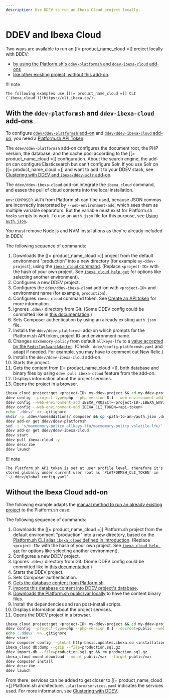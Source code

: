 ```yaml
---
description: Use DDEV to run an Ibexa Cloud project locally.
---
```


# DDEV and Ibexa Cloud

Two ways are available to run an [[= product_name_cloud =]] project locally with DDEV:

- [by using the Platform.sh's `ddev-platformsh` and `ddev-ibexa-cloud` add-ons](#with-the-ddev-platformsh-and-ddev-ibexa-cloud-add-ons)
- [like other existing project, without this add-on](#without-the-ibexa-cloud-add-on).

!!! note

    The following examples use [[[= product_name_cloud =]] CLI (`ibexa_cloud`)](https://cli.ibexa.co/).

## With the `ddev-platformsh` and `ddev-ibexa-cloud` add-ons

To configure [`ddev/ddev-platformsh` add-on](https://github.com/ddev/ddev-platformsh) and [`ddev/ddev-ibexa-cloud` add-on](https://github.com/ddev/ddev-ibexa-cloud), you need a [Platform.sh API Token](https://docs.platform.sh/administration/cli/api-tokens.html).

The `ddev/ddev-platformsh` add-on configures the document root, the PHP version, the database, and the cache pool according to the [[= product_name_cloud =]] configuration.
About the search engine, the add-on can configure Elasticsearch but can't configure Solr.
If you use Solr on [[= product_name_cloud =]] and want to add it to your DDEV stack, see [Clustering with DDEV and `ibexa/ddev-solr` add-on](clustering_with_ddev.md#solr).

The `ddev/ddev-ibexa-cloud` add-on integrate the `ibexa_cloud` command,
and eases the pull of cloud contents into the local installation.

`env:COMPOSER_AUTH` from Platform.sh can't be used, because JSON commas are incorrectly interpreted by `--web-environment-add`, which sees them as multiple variable separators.
But the variable must exist for Platform.sh `hooks` scripts to work.
To use an `auth.json` file for this purpose, see [Using `auth.json`](install_with_ddev.md#using-authjson).

You must remove Node.js and NVM installations as they're already included in DDEV.

The following sequence of commands:

1. Downloads the [[= product_name_cloud =]] project from the default environment "production"
   into a new directory (for example `my-ddev-project`), using the [`ibexa_cloud` command](https://cli.ibexa.co/).
   (Replace `<project-ID>` with the hash of your own project.
See [`ibexa_cloud help get`](https://docs.platform.sh/administration/cli.html#3-use) for options like selecting another environment).
1. Configures a new DDEV project.
1. Configures the `ddev/ddev-ibexa-cloud` add-on with `<project-ID>` and environment name (for example, `production`).
1. Configures `ibexa_cloud` command token. See [Create an API token](https://docs.platform.sh/administration/cli/api-tokens.html#2-create-an-api-token) for more information.
1. Ignores `.ddev/` directory from Git.
   (Some DDEV config could be committed like in [this documentation](https://ddev.readthedocs.io/en/latest/users/extend/customization-extendibility/#extending-configyaml-with-custom-configyaml-files).)
1. Sets Composer authentication by using an already existing `auth.json` file.
1. Installs the `ddev/ddev-platformsh` add-on which prompts for the Platform.sh API token, project ID and environment name.
1. Changes `maxmemory-policy` from default `allkeys-lfu` to a [value accepted by the `RedisTagAwareAdapter`](https://github.com/symfony/cache/blob/5.4/Adapter/RedisTagAwareAdapter.php#L95).
   (Check `.ddev/config.platformsh.yaml` and adapt if needed. For example, you may have to comment out New Relic.)
1. Installs the `ddev/ddev-ibexa-cloud` add-on.
1. Starts the project.
1. Gets the content from [[= product_name_cloud =]], both database and binary files by using `ddev pull ibexa-cloud` feature from the add-on.
1. Displays information about the project services.
1. Opens the project in a browser.

```bash
ibexa_cloud project:get <project-ID> my-ddev-project && cd my-ddev-project
ddev config --project-type=php --php-version 8.1 --web-environment-add COMPOSER_AUTH='',DATABASE_URL=mysql://db:db@db:3306/db
ddev config --web-environment-add IBEXA_PROJECT=<project-ID>,IBEXA_ENVIRONMENT=production,IBEXA_APP=app
ddev config --web-environment-add IBEXA_CLI_TOKEN=<api-token>
echo '.ddev/' >> .gitignore
mkdir -p .ddev/homeadditions/.composer && cp <path-to-an>/auth.json .ddev/homeadditions/.composer
ddev add-on get ddev/ddev-platformsh
sed -i 's/maxmemory-policy allkeys-lfu/maxmemory-policy volatile-lfu/' .ddev/redis/redis.conf
ddev add-on get ddev/ddev-ibexa-cloud             
ddev start
ddev pull ibexa-cloud -y
ddev describe
ddev launch
```

!!! note

    The Platform.sh API token is set at user profile level, therefore it's stored globally under current user root as `PLATFORMSH_CLI_TOKEN` in `~/.ddev/global_config.yaml`.

## Without the Ibexa Cloud add-on

The following example adapts the [manual method to run an already existing project](install_with_ddev.md#run-an-already-existing-project) to the Platform.sh case:

The following sequence of commands:

1. Downloads the [[= product_name_cloud =]] Platform.sh project from the default environment "production" into a new directory, based on the [Platform.sh CLI alias `ibexa_cloud` defined in introduction](#ibexa-cloud-and-ddev).
(Replace `<project-ID>` with the hash of your own project. See [`ibexa_cloud help get`](https://docs.platform.sh/administration/cli.html#3-use) for options like selecting another environment).
1. Configures a new DDEV project.
1. Ignores `.ddev/` directory from Git.
(Some DDEV config could be committed like in [this documentation](https://ddev.readthedocs.io/en/latest/users/extend/customization-extendibility/#extending-configyaml-with-custom-configyaml-files).)
1. Starts the DDEV project.
1. Sets Composer authentication.
1. [Gets the database content from Platform.sh](https://docs.platform.sh/add-services/mysql.html#exporting-data).
1. [Imports this database content into DDEV project's database](https://ddev.readthedocs.io/en/latest/users/usage/database-management/#database-imports).
1. [Downloads the Platform.sh public/var locally](https://docs.platform.sh/development/file-transfer.html#transfer-a-file-from-a-mount) to have the content binary files.
1. Install the dependencies and run post-install scripts.
1. Displays information about the project services.
1. Opens the DDEV project in a browser.

```bash
ibexa_cloud project:get <project-ID> my-ddev-project && cd my-ddev-project
ddev config --project-type=php --php-version 8.1 --docroot=public --web-environment-add DATABASE_URL=mysql://db:db@db:3306/db
echo '.ddev/' >> .gitignore
ddev start
ddev composer config --global http-basic.updates.ibexa.co <installation-key> <token-password>
ibexa_cloud db:dump --gzip --file=production.sql.gz
ddev import-db --file=production.sql.gz && rm production.sql.gz
ibexa_cloud mount:download --mount public/var --target public/var
ddev composer install
ddev describe
ddev launch
```

From there, services can be added to get closer to [[= product_name_cloud =]] Platform.sh architecture.
`.platform/services.yaml` indicates the services used.
For more information, see [Clustering with DDEV](clustering_with_ddev.md).

